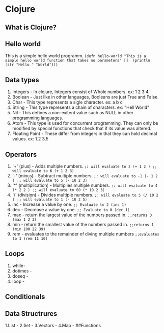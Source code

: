 # Clojure

## What is Clojure?

## Hello world
This is a simple hello world programm.
`(defn hello-world "This is a simple hello world function that takes no parameters"
  [] 
  (println (str "Hello " "World")))`
## Data types
1. Integers - In clojure, Integers consist of Whole numbers. ex: 1 2 3 4.
2. Boolean - Just like in other languages, Booleans are just True and False.
3. Char - This type represents a sigle character. ex: a b c
4. String - This type represents a chain of characters. ex: "Hell World"
5. Nil - This defines a non-exitent value such as NULL in other programming languages.
6. Atom - This type is used for concurrent programming. They can only be modified by special functions that check that if its value was altered.
7. Floating Point - These differ from integers in that they can hold decimal values. ex: 1.2 3.5
## Operators
1. '+' (plus) - Adds multiple numbers.
`;: will evaluate to 3
(+ 1 2 )
;; will evaluate to 6
(+ 1 2 3)`
2. '-' (minus) - Subtract  multiple numbers.
`;: will evaluate to -1
(- 1 2 )
;; will evaluate to 5
(- 10 2 3)`
3. '*' (multiplication) - Multiplies multiple numbers.
`;: will evaluate to 4
(* 2 2 )
;; will evaluate to 60
(* 10 2 3)`
4. '/' (division) - Divides multiple numbers.
`;: will evaluate to 5
(/ 10 2 )
;; will evaluate to 1
(- 10 2 5)`
5. inc - Increase a value by one.
`;; Evaluate to 2
(inc 1)`
6. dec - Decrease a value by one.
`;; Evaluate to 0
(dec 1)`
7. max - return the largest value of the numbers passed in.
`;;returns 3
(max 1 2 3)`
7. min - return the smallest value of the numbers passed in.
`;;returns 1
(min 100 22 39)`
9. rem - evaluates to the remainder of diving multiple numbers
`;;evaluates to 1
(rem 11 10)`
## Loops
1. while-
2. dotimes -
3. doseq -
4. loop -
## Conditionals

## Data Structrures
1.List -
2.Set -
3.Vectors -
4.Map -
##Functions


